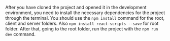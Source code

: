 After you have cloned the project and opened it in the development environment, you need to install the necessary dependencies for the project through the terminal. 
You should use the ``npm install`` command for the root, client and server folders. 
Also ``npm install react-scripts --save`` for root folder. 
After that, going to the root folder, run the project with the ``npm run dev`` command.
